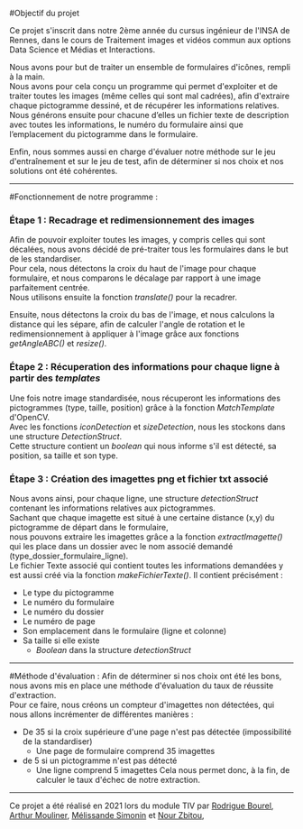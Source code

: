 #Objectif du projet

Ce projet s'inscrit dans notre 2ème année du cursus ingénieur de l'INSA de Rennes, dans le cours de Traitement images et vidéos 
commun aux options Data Science et Médias et Interactions.

Nous avons pour but de traiter un ensemble de formulaires d'icônes, rempli à la main. <br>
Nous avons pour cela conçu un programme qui permet d'exploiter et de traiter toutes les images (même celles qui sont mal cadrées),
afin d'extraire chaque pictogramme dessiné, et de récupérer les informations relatives. <br>
Nous générons ensuite pour chacune d’elles un fichier texte de description avec toutes les informations, le numéro du formulaire 
ainsi que l’emplacement du pictogramme dans le formulaire.

Enfin, nous sommes aussi en charge d'évaluer notre méthode sur le jeu d'entraînement et sur le jeu de test, afin de déterminer 
si nos choix et nos solutions ont été cohérentes.

---

#Fonctionnement de notre programme :

### Étape 1 : Recadrage et redimensionnement des images
Afin de pouvoir exploiter toutes les images, y compris celles qui sont décalées, nous avons décidé de pré-traiter tous les formulaires dans le but de les standardiser. <br>
Pour cela, nous détectons la croix du haut de l'image pour chaque formulaire, et nous comparons le décalage par rapport à une image parfaitement centrée.<br>
Nous utilisons ensuite la fonction *translate()* pour la recadrer.

Ensuite, nous détectons la croix du bas de l'image, et nous calculons la distance qui les sépare, afin de calculer l'angle de rotation et le redimensionnement à appliquer 
à l'image grâce aux fonctions *getAngleABC()* et *resize()*.

### Étape 2 : Récuperation des informations pour chaque ligne à partir des *templates*
Une fois notre image standardisée, nous récuperont les informations des pictogrammes (type, taille, position) grâce à la fonction *MatchTemplate* d'OpenCV.<br>
Avec les fonctions *iconDetection* et *sizeDetection*, nous les stockons dans une structure *DetectionStruct*.<br>
Cette structure contient un *boolean* qui nous informe s'il est détecté, sa position, sa taille et son type.

### Étape 3 : Création des imagettes png et fichier txt associé
Nous avons ainsi, pour chaque ligne, une structure *detectionStruct* contenant les informations relatives aux pictogrammes. <br>
Sachant que chaque imagette est situé à une certaine distance (x,y) du pictogramme de départ dans le formulaire, <br>
nous pouvons extraire les imagettes grâce a la fonction *extractImagette()* qui les place dans un dossier avec le nom associé demandé (type_dossier_formulaire_ligne).<br>
Le fichier Texte associé qui contient toutes les informations demandées y est aussi créé via la fonction *makeFichierTexte()*.
Il contient précisément : 
* Le type du pictogramme
* Le numéro du formulaire
* Le numéro du dossier
* Le numéro de page
* Son emplacement dans le formulaire (ligne et colonne)
* Sa taille si elle existe
  * *Boolean* dans la structure *detectionStruct*
  
---

#Méthode d'évaluation :
Afin de déterminer si nos choix ont été les bons, nous avons mis en place une méthode d'évaluation du taux de réussite d'extraction.<br>
Pour ce faire, nous créons un compteur d'imagettes non détectées, qui nous allons incrémenter de différentes manières :
* De 35 si la croix supérieure d'une page n'est pas détectée (impossibilité de la standardiser)
  * Une page de formulaire comprend 35 imagettes
* de 5 si un pictogramme n'est pas détecté
  * Une ligne comprend 5 imagettes
Cela nous permet donc, à la fin, de calculer le taux d'échec de notre extraction.

---

Ce projet a été réalisé en 2021 lors du module TIV par [Rodrigue Bourel](https://www.linkedin.com/in/rodriguebourel/), [Arthur Mouliner](https://www.linkedin.com/in/arthur-moulinier-322598156/),
[Mélissande Simonin](https://www.linkedin.com/in/m%C3%A9lissande-simonin-967347172/) et [Nour Zbitou](https://www.linkedin.com/in/nour-zbitou-23b5b620a/),